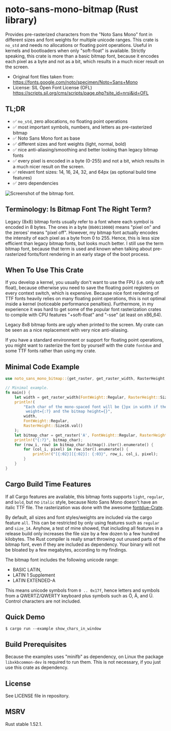 # noto-sans-mono-bitmap (Rust library)

Provides pre-rasterized characters from the "Noto Sans Mono" font in different sizes and font
weights for multiple unicode ranges. This crate is `no_std` and needs no allocations or floating
point operations. Useful in kernels and bootloaders when only "soft-float" is available. Strictly
speaking, this crate is more than a basic bitmap font, because it encodes each pixel as a byte
and not as a bit, which results in a much nicer result on the screen.

* Original font files taken from: <https://fonts.google.com/noto/specimen/Noto+Sans+Mono>
* License: SIL Open Font License (OFL) <https://scripts.sil.org/cms/scripts/page.php?site_id=nrsi&id=OFL>


## TL;DR
* ✅ `no_std`, zero allocations, no floating point operations
* ✅ most important symbols, numbers, and letters as pre-rasterized bitmap
* ✅ Noto Sans Mono font as base
* ✅ different sizes and font weights (light, normal, bold)
* ✅ nice anti-aliasing/smoothing and better looking than legacy bitmap fonts
* ✅ every pixel is encoded in a byte (0-255) and not a bit, which results in a much nicer result on the screen.
* ✅ relevant font sizes: 14, 16, 24, 32, and 64px (as optional build time features)
* ✅ zero dependencies

![Screenshot of the bitmap font.](screenshot_bitmap_font.png "Screenshot of the bitmap font.")

## Terminology: Is Bitmap Font The Right Term?
Legacy (8x8) bitmap fonts usually refer to a font where each symbol is encoded in 8 bytes. The ones in a byte
(`0b00110000`) means "pixel on" and the zeroes' means "pixel off". However, my bitmap font actually encodes the
intensity of each pixel as a byte from 0 to 255. Hence, this is less size efficient than legacy bitmap fonts,
but looks much better. I still use the term bitmap font, because that term is used and known when talking
about pre-rasterized fonts/font rendering in an early stage of the boot process.

## When To Use This Crate
If you develop a kernel, you usually don't want to use the FPU (i.e. only soft float),
because otherwise you need to save the floating point registers on every context switch,
which is expensive. Because nice font rendering of TTF fonts heavily relies on many
floating point operations, this is not optimal inside a kernel (noticeable performance penalties).
Furthermore, in my experience it was hard to get some of the popular font rasterization
crates to compile with CPU features "+soft-float" and "-sse" (at least on x86_64).

Legacy 8x8 bitmap fonts are ugly when printed to the screen. My crate can be seen as a nice
replacement with very nice anti-aliasing.

If you have a standard environment or support for floating point operations, you might want
to rasterize the font by yourself with the crate `fontdue` and some TTF fonts rather than
using my crate.

## Minimal Code Example
```rust
use noto_sans_mono_bitmap::{get_raster, get_raster_width, RasterHeight, FontWeight};

// Minimal example.
fn main() {
    let width = get_raster_width(FontWeight::Regular, RasterHeight::Size16);
    println!(
        "Each char of the mono-spaced font will be {}px in width if the font \
         weight={:?} and the bitmap height={}",
        width,
        FontWeight::Regular,
        RasterHeight::Size16.val()
    );
    let bitmap_char = get_raster('A', FontWeight::Regular, RasterHeight::Size16).expect("unsupported char");
    println!("{:?}", bitmap_char);
    for (row_i, row) in bitmap_char.bitmap().iter().enumerate() {
        for (col_i, pixel) in row.iter().enumerate() {
            println!("[{:02}][{:02}]: {:03}", row_i, col_i, pixel);
        }
    }
}
```

## Cargo Build Time Features
If all Cargo features are available, this bitmap fonts supports `light`, `regular`,
and `bold`, but no `italic` style, because Noto Sans Mono doesn't have an italic
TTF file. The rasterization was done with the awesome [fontdue-Crate](https://crates.io/crates/fontdue).

By default, all sizes and font styles/weights are included via the cargo feature `all`.
This can be restricted by only using features such as `regular` and `size_14`. Anyhow,
a test of mine showed, that including all features in a release build only increases the
file size by a few dozen to a few hundred kilobytes. The Rust compiler is really smart
throwing out unused parts of the bitmap font, even if they are included as dependency.
Your binary will not be bloated by a few megabytes, according to my findings.

The bitmap font includes the following unicode range:
- BASIC LATIN,
- LATIN 1 Supplement
- LATIN EXTENDED-A

This means unicode symbols from `0 .. 0x17f`, hence letters and
symbols from a QWERTZ/QWERTY keyboard plus symbols such as
Ö, Ä, and Ü. Control characters are not included.

## Quick Demo
`$ cargo run --example show_chars_in_window`

## Build Prerequisites
Because the examples uses "minifb" as dependency, on Linux the package `libxkbcommon-dev` is required
to run them. This is not necessary, if you just use this crate as dependency.

## License
See LICENSE file in repository.

## MSRV
Rust stable 1.52.1.

